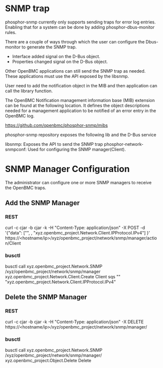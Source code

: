# SNMP trap

phosphor-snmp currently only supports sending traps for error log entries.
Enabling that for a system can be done by adding phosphor-dbus-monitor rules.

There are a couple of ways through which the user can configure the Dbus-monitor to
generate the SNMP trap.

* Interface added signal on the D-Bus object.
* Properties changed signal on the D-Bus object.

Other OpenBMC applications can still send the SNMP trap as needed. These
applications must use the API exposed by the libsnmp.

User need to add the notification object in the MIB and then application can call
the library function.

The OpenBMC Notification management information base (MIB) extension can be
found at the following location.
It defines the object descriptions needed for a management application to be
notified of an error entry in the OpenBMC log.

https://github.com/openbmc/phosphor-snmp/mibs

phosphor-snmp repository exposes the following lib and the D-Bus service

libsnmp: Exposes the API to send the SNMP trap
phosphor-network-snmpconf: Used for configuring the SNMP manager(Client).

# SNMP Manager Configuration

The administrator can configure one or more SNMP managers to receive the OpenBMC
traps.

## Add the SNMP Manager

### REST

curl -c cjar -b cjar -k -H "Content-Type: application/json" -X POST -d '{"data": ["<snmp manager ip>", <port>, "xyz.openbmc_project.Network.Client.IPProtocol.IPv4"] }' https://<hostname/ip>/xyz/openbmc_project/network/snmp/manager/action/Client

### busctl

busctl call xyz.openbmc_project.Network.SNMP /xyz/openbmc_project/network/snmp/manager xyz.openbmc_project.Network.Client.Create Client sqs "<snmp manager ip>" <port> "xyz.openbmc_project.Network.Client.IPProtocol.IPv4"

## Delete the SNMP Manager

### REST

curl -c cjar -b cjar -k -H "Content-Type: application/json" -X DELETE https://<hostname/ip>/xyz/openbmc_project/network/snmp/manager/<id>

### busctl

busctl call xyz.openbmc_project.Network.SNMP /xyz/openbmc_project/network/snmp/manager/<id> xyz.openbmc_project.Object.Delete Delete

